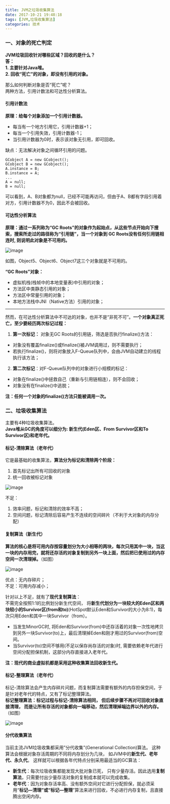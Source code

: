 ```yaml
---
title: JVM之垃圾收集算法
date: 2017-10-21 19:48:18
tags: [JVM,垃圾收集算法]
categories: 技术
---
```

### 一、对象的死亡判定

**JVM垃圾回收针对哪些区域？回收的是什么？**  
**答：**   
**1. 主要针对Java堆。**  
**2. 回收“死亡”的对象，即没有引用的对象。**


那么如何判断对象是否“死亡”呢？  
两种方法，引用计数法和可达性分析算法。

#### 引用计数法
**原理：给每个对象添加一个引用计数器。**

- 每当有一个地方引用它，引用计数器+1；
- 每当一个引用失效，引用计数器-1；
- 当引用计数器为0时，表示该对象无引用，即可回收。

缺点：无法解决对象之间循环引用的问题。

```
GCobject A = new GCobject();
GCobject B = new GCobject();
A.instance = B;
B.instance = A;
...
A = null;
B = null;

```
可以看到，A、B对象都为null，已经不可能再访问，但由于A、B都有字段引用着对方，引用计数器不为0，因此不会被回收。

#### 可达性分析算法

**原理：通过一系列称为“GC Roots”的对象作为起始点，从这些节点开始向下搜索，搜索所走过的路径称为“引用链”，当一个对象到 GC Roots没有任何引用链相连时, 则说明此对象是不可用的。**  

![image](http://osuskkx7k.bkt.clouddn.com/gc1.jpg.png)

如图，Object5、Object6、Object7这三个对象就是不可用的。

**“GC Roots”对象：**

- 虚拟机栈(栈帧中的本地变量表)中引用的对象；
- 方法区中类静态引用的对象；
- 方法区中常量引用的对象；
- 本地方法栈中JNI（Native方法）引用的对象；


---

然而，在可达性分析算法中不可达的对象，也并不是“非死不可”。**一个对象真正死亡，至少要经历两次标记过程：**
1.  **第一次标记：** 对象无GC Roots的引用链，筛选是否执行finalize()方法：  

- 对象没有覆盖finalize()或finalize()被JVM调用过，则不需要执行；
- 若执行finalize()，则将对象放入F-Queue队列中，会由JVM自动建立的线程执行该方法；


2. **第二次标记**：对F-Queue队列中的对象进行小规模的标记：
- 对象在finalize()中拯救自己（重新与引用链相连），则不会回收；
- 对象没有在finalize()中逃脱；

**注：任何一个对象的finalize()方法只能被调用一次。**

### 二、垃圾收集算法
主要有4种垃圾收集算法。  
**Java堆从GC的角度可以细分为: 新生代(Eden区、From Survivor区和To Survivor区)和老年代。**
#### 标记-清除算法（老年代）
它是最基础的收集算法，**算法分为标记和清除两个阶段：**
1. 首先标记出所有可回收的对象
2. 统一回收被标记对象

![image](http://osuskkx7k.bkt.clouddn.com/%E6%A0%87%E8%AE%B0%E6%B8%85%E9%99%A4.jpg)  

不足：
1. 效率问题，标记和清除的效率不高；
2. 空间问题，标记清除后容易产生不连续的空间碎片（不利于大对象的内存分配）


#### 复制算法（新生代）
**算法的核心是将可用内存按容量划分为大小相等的两块，每次只用其中一块，当这一块的内存用完，就将还存活的对象复制到另外一块上面，然后把已使用过的内存空间一次清理掉。**（如图）


![image](http://osuskkx7k.bkt.clouddn.com/%E5%A4%8D%E5%88%B6%E7%AE%97%E6%B3%95.jpg)

优点：无内存碎片；  
不足：可用内存减小；  

针对以上不足，就有了**现代复制算法**：  
不需完全按照1∶1的比例划分新生代空间，
将**新生代划分为一块较大的Eden区和两块较小的Survivor区(from和to)**(HotSpot默认Eden和Survivor的大小为8∶1)，每次只用Eden和其中一块Survivor（from）。
- 当发生MinorGC时, 将Eden和Survivor(from)中还存活着的对象一次性地拷贝到另外一块Survivor(to)上，最后清理掉Eden和刚才用过的Survivor(from)空间。
- 当Survivor(to)空间不够用(不足以保存尚存活的对象)时, 需要依赖老年代进行空间分配担保机制，这部分内存直接进入老年代。

**注：现代的商业虚拟机都是采用这种收集算法回收新生代。**


#### 标记-整理算法（老年代）
标记-清除算法会产生内存碎片问题，而复制算法需要有额外的内存担保空间，于是针对老年代的特点，又有了标记整理算法。  
**标记整理算法：标记过程与标记-清除算法相同， 但后续步骤不再对可回收对象直接清理， 而是让所有存活的对象都向一端移动，然后清理掉端边界以外的内存。** （如图）  

![image](http://osuskkx7k.bkt.clouddn.com/%E6%A0%87%E8%AE%B0%E6%95%B4%E7%90%86.jpg)



#### 分代收集算法
当前主流JVM垃圾收集都采用”分代收集”(Generational Collection)算法。 这种算法会根据对象存活周期的不同将内存划分为几块， 如JVM中的**新生代、老年代、永久代**。 这样就可以根据各年代特点分别采用最适当的GC算法：

- **新生代**：每次垃圾收集都能发现大批对象已死， 只有少量存活。因此选用**复制算法**，只需要付出少量存活对象的复制成本就可以完成收集。
- **老年代**：因为对象存活率高、没有额外空间对它进行分配担保，就必须采用“**标记—清理”或“标记—整理**”算法来进行回收，不必进行内存复制，且直接腾出空闲内存。





